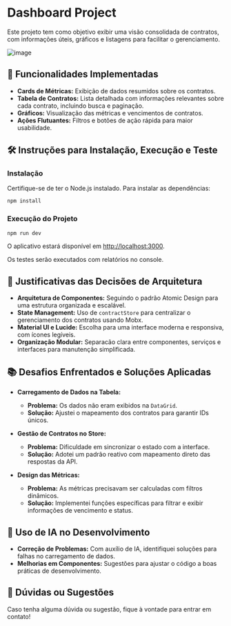 # Dashboard Project

Este projeto tem como objetivo exibir uma visão consolidada de contratos, com informações úteis, gráficos e listagens para facilitar o gerenciamento.


![image](https://github.com/user-attachments/assets/4baffe14-68bb-40fc-9fed-6227b265080d)


## 🚀 Funcionalidades Implementadas

- **Cards de Métricas:** Exibição de dados resumidos sobre os contratos.
- **Tabela de Contratos:** Lista detalhada com informações relevantes sobre cada contrato, incluindo busca e paginação.
- **Gráficos:** Visualização das métricas e vencimentos de contratos.
- **Ações Flutuantes:** Filtros e botões de ação rápida para maior usabilidade.

## 🛠️ Instruções para Instalação, Execução e Teste

### **Instalação**

Certifique-se de ter o Node.js instalado. Para instalar as dependências:

```bash
npm install
```

### **Execução do Projeto**

```bash
npm run dev
```

O aplicativo estará disponível em [http://localhost:3000](http://localhost:3000).

Os testes serão executados com relatórios no console.

## 🧰 Justificativas das Decisões de Arquitetura

- **Arquitetura de Componentes:** Seguindo o padrão Atomic Design para uma estrutura organizada e escalável.
- **State Management:** Uso de `contractStore` para centralizar o gerenciamento dos contratos usando Mobx.
- **Material UI e Lucide:** Escolha para uma interface moderna e responsiva, com ícones legíveis.
- **Organização Modular:** Separacão clara entre componentes, serviços e interfaces para manutenção simplificada.

## 📚 Desafios Enfrentados e Soluções Aplicadas

- **Carregamento de Dados na Tabela:**

  - **Problema:** Os dados não eram exibidos na `DataGrid`.
  - **Solução:** Ajustei o mapeamento dos contratos para garantir IDs únicos.

- **Gestão de Contratos no Store:**

  - **Problema:** Dificuldade em sincronizar o estado com a interface.
  - **Solução:** Adotei um padrão reativo com mapeamento direto das respostas da API.

- **Design das Métricas:**
  - **Problema:** As métricas precisavam ser calculadas com filtros dinâmicos.
  - **Solução:** Implementei funções específicas para filtrar e exibir informações de vencimento e status.

## 🤖 Uso de IA no Desenvolvimento

- **Correção de Problemas:** Com auxílio de IA, identifiquei soluções para falhas no carregamento de dados.
- **Melhorias em Componentes:** Sugestões para ajustar o código a boas práticas de desenvolvimento.

## 📧 Dúvidas ou Sugestões

Caso tenha alguma dúvida ou sugestão, fique à vontade para entrar em contato!
